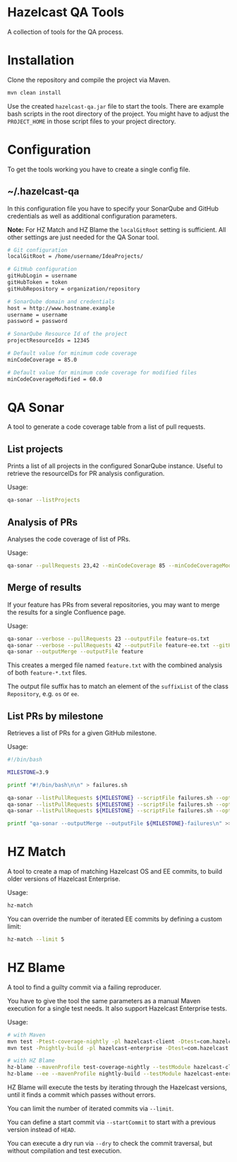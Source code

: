 Hazelcast QA Tools
==================

A collection of tools for the QA process.

# Installation

Clone the repository and compile the project via Maven.

```bash
mvn clean install
```

Use the created `hazelcast-qa.jar` file to start the tools.
There are example bash scripts in the root directory of the project.
You might have to adjust the `PROJECT_HOME` in those script files to your project directory.

# Configuration

To get the tools working you have to create a single config file.

## ~/.hazelcast-qa

In this configuration file you have to specify your SonarQube and GitHub credentials as well as additional configuration parameters.

<b>Note:</b> For HZ Match and HZ Blame the `localGitRoot` setting is sufficient. All other settings are just needed for the QA Sonar tool.

```bash
# Git configuration
localGitRoot = /home/username/IdeaProjects/

# GitHub configuration
gitHubLogin = username
gitHubToken = token
gitHubRepository = organization/repository

# SonarQube domain and credentials
host = http://www.hostname.example
username = username
password = password

# SonarQube Resource Id of the project
projectResourceIds = 12345

# Default value for minimum code coverage
minCodeCoverage = 85.0

# Default value for minimum code coverage for modified files
minCodeCoverageModified = 60.0
```

# QA Sonar

A tool to generate a code coverage table from a list of pull requests.

## List projects

Prints a list of all projects in the configured SonarQube instance.
Useful to retrieve the resourceIDs for PR analysis configuration.

Usage:
```bash
qa-sonar --listProjects
```

## Analysis of PRs

Analyses the code coverage of list of PRs.

Usage:
```bash
qa-sonar --pullRequests 23,42 --minCodeCoverage 85 --minCodeCoverageModified 60 --outputFile code-coverage.txt
```

## Merge of results

If your feature has PRs from several repositories, you may want to merge the results for a single Confluence page.

Usage:
```bash
qa-sonar --verbose --pullRequests 23 --outputFile feature-os.txt
qa-sonar --verbose --pullRequests 42 --outputFile feature-ee.txt --gitHubRepository hazelcast/hazelcast-enterprise
qa-sonar --outputMerge --outputFile feature
```
This creates a merged file named `feature.txt` with the combined analysis of both `feature-*.txt` files.

The output file suffix has to match an element of the `suffixList` of the class `Repository`, e.g. `os` or `ee`.

## List PRs by milestone

Retrieves a list of PRs for a given GitHub milestone.

Usage:
```bash
#!/bin/bash

MILESTONE=3.9

printf "#!/bin/bash\n\n" > failures.sh

qa-sonar --listPullRequests ${MILESTONE} --scriptFile failures.sh --optionalParameters "--verbose --printFailsOnly --minThresholdModified 10" --outputFile ${MILESTONE}-failures-os.txt
qa-sonar --listPullRequests ${MILESTONE} --scriptFile failures.sh --optionalParameters "--verbose --printFailsOnly --minThresholdModified 10" --outputFile ${MILESTONE}-failures-ee.txt --gitHubRepository hazelcast/hazelcast-enterprise
qa-sonar --listPullRequests ${MILESTONE} --scriptFile failures.sh --optionalParameters "--verbose --printFailsOnly --minThresholdModified 10" --outputFile ${MILESTONE}-failures-mc.txt --gitHubRepository hazelcast/management-center

printf "qa-sonar --outputMerge --outputFile ${MILESTONE}-failures\n" >> failures.sh
```

# HZ Match

A tool to create a map of matching Hazelcast OS and EE commits, to build older versions of Hazelcast Enterprise.

Usage:
```bash
hz-match
```

You can override the number of iterated EE commits by defining a custom limit:
```bash
hz-match --limit 5
```

# HZ Blame

A tool to find a guilty commit via a failing reproducer.

You have to give the tool the same parameters as a manual Maven execution for a single test needs. It also support Hazelcast Enterprise tests.

Usage:
```bash
# with Maven
mvn test -Ptest-coverage-nightly -pl hazelcast-client -Dtest=com.hazelcast.client.map.impl.nearcache.ClientMapNearCachePreloaderTest
mvn test -Pnightly-build -pl hazelcast-enterprise -Dtest=com.hazelcast.map.HDMapMemoryLeakStressTest

# with HZ Blame
hz-blame --mavenProfile test-coverage-nightly --testModule hazelcast-client --testClass com.hazelcast.client.map.impl.nearcache.ClientMapNearCachePreloaderTest
hz-blame --ee --mavenProfile nightly-build --testModule hazelcast-enterprise --testClass com.hazelcast.map.HDMapMemoryLeakStressTest
```

HZ Blame will execute the tests by iterating through the Hazelcast versions, until it finds a commit which passes without errors.

You can limit the number of iterated commits via `--limit`.

You can define a start commit via `--startCommit` to start with a previous version instead of `HEAD`.

You can execute a dry run via `--dry` to check the commit traversal, but without compilation and test execution.
